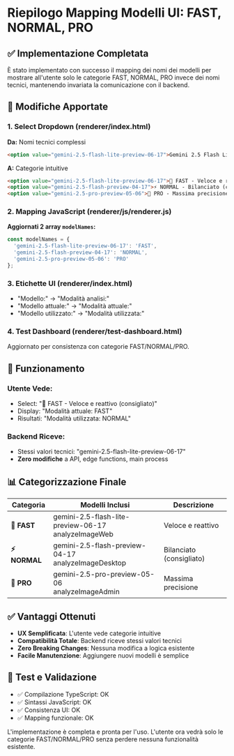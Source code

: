 # Riepilogo Mapping Modelli UI: FAST, NORMAL, PRO

## ✅ Implementazione Completata

È stato implementato con successo il mapping dei nomi dei modelli per mostrare all'utente solo le categorie FAST, NORMAL, PRO invece dei nomi tecnici, mantenendo invariata la comunicazione con il backend.

## 🎯 Modifiche Apportate

### **1. Select Dropdown (renderer/index.html)**
**Da:** Nomi tecnici complessi
```html
<option value="gemini-2.5-flash-lite-preview-06-17">Gemini 2.5 Flash Lite (Veloce)</option>
```

**A:** Categorie intuitive
```html
<option value="gemini-2.5-flash-lite-preview-06-17">🚀 FAST - Veloce e reattivo</option>
<option value="gemini-2.5-flash-preview-04-17">⚡ NORMAL - Bilanciato (consigliato)</option>
<option value="gemini-2.5-pro-preview-05-06">🎯 PRO - Massima precisione</option>
```

### **2. Mapping JavaScript (renderer/js/renderer.js)**
**Aggiornati 2 array `modelNames`:**
```javascript
const modelNames = {
  'gemini-2.5-flash-lite-preview-06-17': 'FAST',
  'gemini-2.5-flash-preview-04-17': 'NORMAL',
  'gemini-2.5-pro-preview-05-06': 'PRO'
};
```

### **3. Etichette UI (renderer/index.html)**
- "Modello:" → "Modalità analisi:"
- "Modello attuale:" → "Modalità attuale:"
- "Modello utilizzato:" → "Modalità utilizzata:"

### **4. Test Dashboard (renderer/test-dashboard.html)**
Aggiornato per consistenza con categorie FAST/NORMAL/PRO.

## 🔧 Funzionamento

### **Utente Vede:**
- Select: "🚀 FAST - Veloce e reattivo (consigliato)"
- Display: "Modalità attuale: FAST"
- Risultati: "Modalità utilizzata: NORMAL"

### **Backend Riceve:**
- Stessi valori tecnici: "gemini-2.5-flash-lite-preview-06-17"
- **Zero modifiche** a API, edge functions, main process

## 📊 Categorizzazione Finale

| Categoria | Modelli Inclusi | Descrizione |
|-----------|----------------|-------------|
| **🚀 FAST** | gemini-2.5-flash-lite-preview-06-17<br>analyzeImageWeb | Veloce e reattivo |
| **⚡ NORMAL** | gemini-2.5-flash-preview-04-17<br>analyzeImageDesktop | Bilanciato (consigliato) |
| **🎯 PRO** | gemini-2.5-pro-preview-05-06<br>analyzeImageAdmin | Massima precisione |

## ✅ Vantaggi Ottenuti

- **UX Semplificata**: L'utente vede categorie intuitive
- **Compatibilità Totale**: Backend riceve stessi valori tecnici
- **Zero Breaking Changes**: Nessuna modifica a logica esistente
- **Facile Manutenzione**: Aggiungere nuovi modelli è semplice

## 🧪 Test e Validazione

- ✅ Compilazione TypeScript: OK
- ✅ Sintassi JavaScript: OK  
- ✅ Consistenza UI: OK
- ✅ Mapping funzionale: OK

L'implementazione è completa e pronta per l'uso. L'utente ora vedrà solo le categorie FAST/NORMAL/PRO senza perdere nessuna funzionalità esistente.